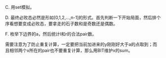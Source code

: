 C. 用set模拟。

D. 最终必败态必然是形如[0,1,2,...,n-1]的形式。首先判断一下开始局面，然后排个序看想要变成必败态，要拿走的石子数和是奇数还是偶数。

F. 枚举下边界的a，然后统计l和r的合法pair数。

   需要注意为了防止重复计算，一定要把当前加进来的y刚刚好大于a的点取到；而且相邻两个x所在的pair也不要重复计算，那么用BIT维护x的sum。
